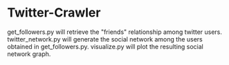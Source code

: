 # Twitter-Crawler

get_followers.py will retrieve the "friends" relationship among twitter users.
twitter_network.py will generate the social network among the users obtained in get_followers.py.
visualize.py will plot the resulting social network graph.
